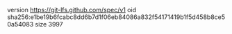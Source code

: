 version https://git-lfs.github.com/spec/v1
oid sha256:e1be19b6fcabc8dd6b7d1f06eb84086a832f54171419b1f5d458b8ce50a54083
size 3997
